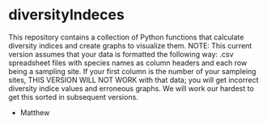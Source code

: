 # diversityIndeces
This repository contains a collection of Python functions that calculate diversity indices and create graphs to visualize them.
NOTE: This current version assumes that your data is formatted the following way: .csv spreadsheet files with species names as column headers and each row being a sampling site. If your first column is the number of your sampleing sites, THIS VERSION WILL NOT WORK with that data; you will get incorrect diversity indice values and erroneous graphs. We will work our hardest to get this sorted in subsequent versions. 
- Matthew 
